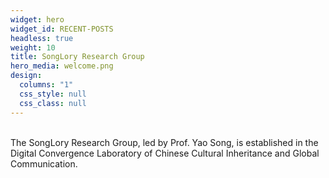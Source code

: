 ```yaml
---
widget: hero
widget_id: RECENT-POSTS
headless: true
weight: 10
title: SongLory Research Group
hero_media: welcome.png
design:
  columns: "1"
  css_style: null
  css_class: null
---
```

<br>
The SongLory Research Group, led by Prof. Yao Song, is established in the Digital Convergence Laboratory of Chinese Cultural Inheritance and Global Communication.
